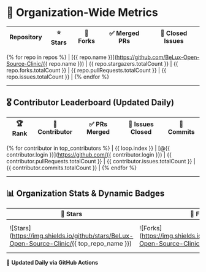 # 🚀 Organization-Wide Metrics

| Repository | ⭐ Stars | 🍴 Forks | ✅ Merged PRs | 🐞 Closed Issues |
|------------|----------|-----------|-----------------|-----------------|
{% for repo in repos %}
| [{{ repo.name }}](https://github.com/BeLux-Open-Source-Clinic/{{ repo.name }}) | {{ repo.stargazers.totalCount }} | {{ repo.forks.totalCount }} | {{ repo.pullRequests.totalCount }} | {{ repo.issues.totalCount }} |
{% endfor %}

---

## 🎖️ Contributor Leaderboard (Updated Daily)

| 🏆 Rank | 👤 Contributor | ✅ PRs Merged | 🐞 Issues Closed | 📌 Commits |
|--------|--------------|--------------|----------------|----------|
{% for contributor in top_contributors %}
| {{ loop.index }} | [@{{ contributor.login }}](https://github.com/{{ contributor.login }}) | {{ contributor.pullRequests.totalCount }} | {{ contributor.issues.totalCount }} | {{ contributor.commits.totalCount }} |
{% endfor %}

---

## 📊 Organization Stats & Dynamic Badges

| 🌟 Stars | 🍴 Forks | 🚀 PRs Merged | 🐞 Issues Closed |
|----------------------|----------------|----------------|----------------|
| ![Stars](https://img.shields.io/github/stars/BeLux-Open-Source-Clinic/{{ top_repo_name }}) | ![Forks](https://img.shields.io/github/forks/BeLux-Open-Source-Clinic/{{ top_repo_name }}) | ![Closed PRs](https://img.shields.io/github/issues-pr-closed-raw/BeLux-Open-Source-Clinic/{{ top_repo_name }}) | ![Closed Issues](https://img.shields.io/github/issues-closed/BeLux-Open-Source-Clinic/{{ top_repo_name }}) |

🔄 **Updated Daily via GitHub Actions**
